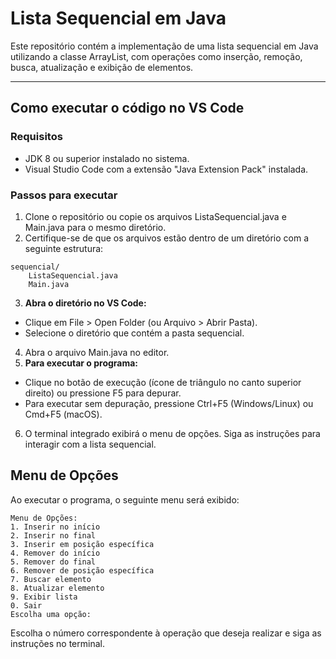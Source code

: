 # **Lista Sequencial em Java**  

Este repositório contém a implementação de uma lista sequencial em Java utilizando a classe ArrayList, com operações como inserção, remoção, busca, atualização e exibição de elementos.

---
## **Como executar o código no VS Code**

### **Requisitos**

* JDK 8 ou superior instalado no sistema.
* Visual Studio Code com a extensão "Java Extension Pack" instalada.

### **Passos para executar**

1. Clone o repositório ou copie os arquivos ListaSequencial.java e Main.java para o mesmo diretório.
2. Certifique-se de que os arquivos estão dentro de um diretório com a seguinte estrutura:
````
sequencial/
    ListaSequencial.java
    Main.java
````
3. **Abra o diretório no VS Code:**
 * Clique em File > Open Folder (ou Arquivo > Abrir Pasta).
 * Selecione o diretório que contém a pasta sequencial.
4. Abra o arquivo Main.java no editor.
5. **Para executar o programa:**
 * Clique no botão de execução (ícone de triângulo no canto superior direito) ou pressione F5 para depurar.
 * Para executar sem depuração, pressione Ctrl+F5 (Windows/Linux) ou Cmd+F5 (macOS).
6. O terminal integrado exibirá o menu de opções. Siga as instruções para interagir com a lista sequencial.
## **Menu de Opções**  
Ao executar o programa, o seguinte menu será exibido:
````
Menu de Opções:
1. Inserir no início
2. Inserir no final
3. Inserir em posição específica
4. Remover do início
5. Remover do final
6. Remover de posição específica
7. Buscar elemento
8. Atualizar elemento
9. Exibir lista
0. Sair
Escolha uma opção:
````
Escolha o número correspondente à operação que deseja realizar e siga as instruções no terminal.
